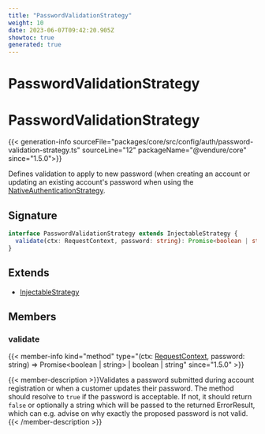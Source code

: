```yaml
---
title: "PasswordValidationStrategy"
weight: 10
date: 2023-06-07T09:42:20.905Z
showtoc: true
generated: true
---
```

<!-- This file was generated from the Vendure source. Do not modify. Instead, re-run the "docs:build" script -->

# PasswordValidationStrategy
<div class="symbol">


# PasswordValidationStrategy

{{< generation-info sourceFile="packages/core/src/config/auth/password-validation-strategy.ts" sourceLine="12" packageName="@vendure/core" since="1.5.0">}}

Defines validation to apply to new password (when creating an account or updating an existing account's
password when using the <a href='/typescript-api/auth/native-authentication-strategy#nativeauthenticationstrategy'>NativeAuthenticationStrategy</a>.

## Signature

```TypeScript
interface PasswordValidationStrategy extends InjectableStrategy {
  validate(ctx: RequestContext, password: string): Promise<boolean | string> | boolean | string;
}
```
## Extends

 * <a href='/typescript-api/common/injectable-strategy#injectablestrategy'>InjectableStrategy</a>


## Members

### validate

{{< member-info kind="method" type="(ctx: <a href='/typescript-api/request/request-context#requestcontext'>RequestContext</a>, password: string) => Promise&#60;boolean | string&#62; | boolean | string"  since="1.5.0" >}}

{{< member-description >}}Validates a password submitted during account registration or when a customer updates their password.
The method should resolve to `true` if the password is acceptable. If not, it should return `false` or
optionally a string which will be passed to the returned ErrorResult, which can e.g. advise on why
exactly the proposed password is not valid.{{< /member-description >}}


</div>
